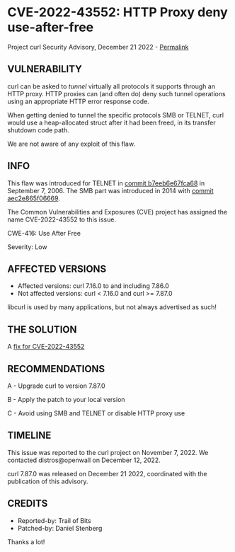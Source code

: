 CVE-2022-43552: HTTP Proxy deny use-after-free
==============================================

Project curl Security Advisory, December 21 2022 -
[Permalink](https://curl.se/docs/CVE-2022-43552.html)

VULNERABILITY
-------------

curl can be asked to *tunnel* virtually all protocols it supports through an
HTTP proxy. HTTP proxies can (and often do) deny such tunnel operations using
an appropriate HTTP error response code.

When getting denied to tunnel the specific protocols SMB or TELNET, curl would
use a heap-allocated struct after it had been freed, in its transfer shutdown
code path.

We are not aware of any exploit of this flaw.

INFO
----

This flaw was introduced for TELNET in [commit
b7eeb6e67fca68](https://github.com/curl/curl/commit/b7eeb6e67fca68) in
September 7, 2006. The SMB part was introduced in 2014 with [commit
aec2e865f06669](https://github.com/curl/curl/commit/aec2e865f06669).

The Common Vulnerabilities and Exposures (CVE) project has assigned the name
CVE-2022-43552 to this issue.

CWE-416: Use After Free

Severity: Low

AFFECTED VERSIONS
-----------------

- Affected versions: curl 7.16.0 to and including 7.86.0
- Not affected versions: curl < 7.16.0 and curl >= 7.87.0

libcurl is used by many applications, but not always advertised as such!

THE SOLUTION
------------

A [fix for CVE-2022-43552](https://github.com/curl/curl/commit/4f20188ac644afe17)

RECOMMENDATIONS
--------------

 A - Upgrade curl to version 7.87.0

 B - Apply the patch to your local version
 
 C - Avoid using SMB and TELNET or disable HTTP proxy use
 
TIMELINE
--------

This issue was reported to the curl project on November 7, 2022. We contacted
distros@openwall on December 12, 2022.

curl 7.87.0 was released on December 21 2022, coordinated with the publication
of this advisory.

CREDITS
-------

- Reported-by: Trail of Bits
- Patched-by: Daniel Stenberg

Thanks a lot!
